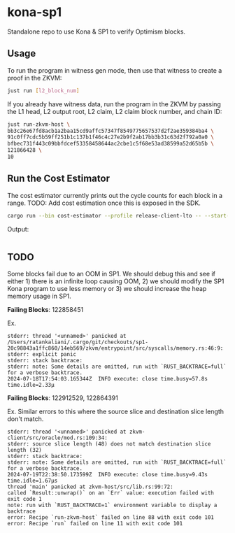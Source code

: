 # kona-sp1

Standalone repo to use Kona & SP1 to verify Optimism blocks.

## Usage

To run the program in witness gen mode, then use that witness to create a proof in the ZKVM:

```bash
just run [l2_block_num]
```

If you already have witness data, run the program in the ZKVM by passing the L1 head, L2 output root, L2 claim, L2 claim block number, and chain ID:

```bash
just run-zkvm-host \
bb3c26e67fd8acb1a2baa15cd9affc57347f8549775657537d2f2ae359384ba4 \
91c0ff7cdc5b59ff251b1c137b1f46c4c27e2b9f2ab17bb3b31c63d2f792a0a0 \
bfbec731f443c09bbfdcef53358458644ac2cbe1c5f68e53ad38599a52d65b5b \
121866428 \
10
```

## Run the Cost Estimator

The cost estimator currently prints out the cycle counts for each block in a range. TODO: Add cost estimation once this is exposed in the SDK.

```bash
cargo run --bin cost-estimator --profile release-client-lto -- --start-block <START_BLOCK> --end-block <END_BLOCK> --rpc-url <L2_OP_GETH_ARCHIVE_NODE>
```

Output:
```

```



## TODO
Some blocks fail due to an OOM in SP1. We should debug this and see if either 1) there is an infinite loop causing OOM, 2) we should modify the SP1 Kona program to use less memory or 3) we should increase the heap memory usage in SP1.

**Failing Blocks**: 122858451

Ex.
```
stderr: thread '<unnamed>' panicked at /Users/ratankaliani/.cargo/git/checkouts/sp1-20c98843a1ffc860/14eb569/zkvm/entrypoint/src/syscalls/memory.rs:46:9:
stderr: explicit panic
stderr: stack backtrace:
stderr: note: Some details are omitted, run with `RUST_BACKTRACE=full` for a verbose backtrace.
2024-07-18T17:54:03.165344Z  INFO execute: close time.busy=57.8s time.idle=2.33µ
```

**Failing Blocks**: 122912529, 122864391

Ex. Similar errors to this where the source slice and destination slice length don't match.

```
stderr: thread '<unnamed>' panicked at zkvm-client/src/oracle/mod.rs:109:34:
stderr: source slice length (48) does not match destination slice length (32)
stderr: stack backtrace:
stderr: note: Some details are omitted, run with `RUST_BACKTRACE=full` for a verbose backtrace.
2024-07-19T22:38:50.173599Z  INFO execute: close time.busy=9.43s time.idle=1.67µs
thread 'main' panicked at zkvm-host/src/lib.rs:99:72:
called `Result::unwrap()` on an `Err` value: execution failed with exit code 1
note: run with `RUST_BACKTRACE=1` environment variable to display a backtrace
error: Recipe `run-zkvm-host` failed on line 88 with exit code 101
error: Recipe `run` failed on line 11 with exit code 101
```

